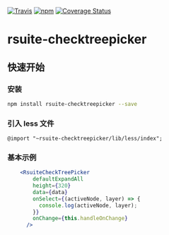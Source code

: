 [![Travis](https://img.shields.io/travis/rsuite/rsuite-checktreepicker.svg)](https://travis-ci.org/rsuite/rsuite-checktreepicker)
[![npm](https://img.shields.io/npm/v/rsuite-checktreepicker.svg)](https://www.npmjs.com/package/rsuite-checktreepicker)
[![Coverage Status](https://coveralls.io/repos/github/rsuite/rsuite-checktreepicker/badge.svg?branch=master)](https://coveralls.io/github/rsuite/rsuite-checktreepicker?branch=master)

# rsuite-checktreepicker

## 快速开始
### 安装

```bash
npm install rsuite-checktreepicker --save
```

### 引入 less 文件
```
@import "~rsuite-checktreepicker/lib/less/index";
```
### 基本示例
```jsx
    <RsuiteCheckTreePicker
        defaultExpandAll
        height={320}
        data={data}
        onSelect={(activeNode, layer) => {
          console.log(activeNode, layer);
        }}
        onChange={this.handleOnChange}
      />
```
